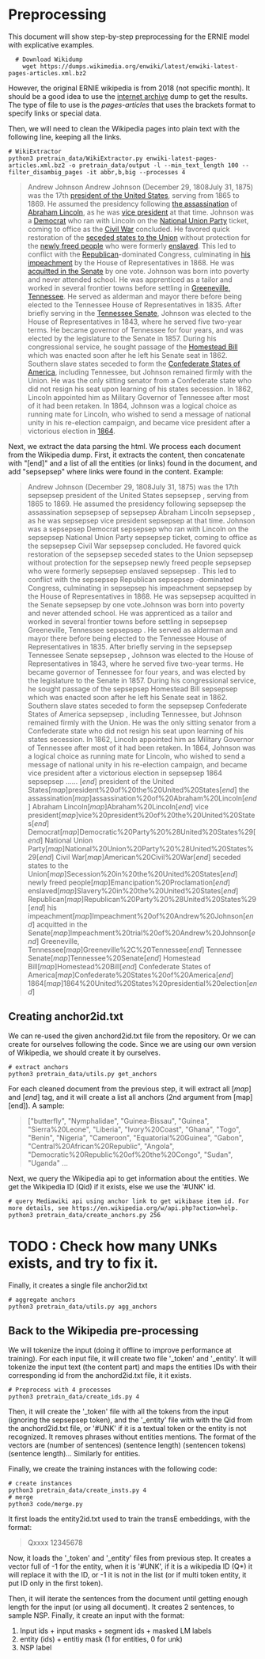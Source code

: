 # Preprocessing
This document will show step-by-step preprocessing for the ERNIE model with explicative examples.

```shell
  # Download Wikidump
    wget https://dumps.wikimedia.org/enwiki/latest/enwiki-latest-pages-articles.xml.bz2
```

However, the original ERNIE wikipedia is from 2018 (not specific month). It should be a good idea to use the [internet archive](https://archive.org/download/enwiki-20181220) dump to get the results. The type of file to use is the *pages-articles* that uses the brackets format to specify links or special data.

Then, we will need to clean the Wikipedia pages into plain text with the following line, keeping all the links.

```shell
# WikiExtractor
python3 pretrain_data/WikiExtractor.py enwiki-latest-pages-articles.xml.bz2 -o pretrain_data/output -l --min_text_length 100 --filter_disambig_pages -it abbr,b,big --processes 4
```

> <doc id="1624" url="https://en.wikipedia.org/wiki?curid=1624" title="Andrew Johnson">
> Andrew Johnson
> Andrew Johnson (December 29, 1808July 31, 1875) was the 17th <a href="president%20of%20the%20United%20States">president of the United States</a>, serving from 1865 to 1869. He assumed the presidency following <a href="assassination%20of%20Abraham%20Lincoln">the assassination</a> of <a href="Abraham%20Lincoln">Abraham Lincoln</a>, as he was <a href="vice%20president%20of%20the%20United%20States">vice president</a> at that time. Johnson was a <a href="Democratic%20Party%20%28United%20States%29">Democrat</a> who ran with Lincoln on the <a href="National%20Union%20Party%20%28United%20States%29">National Union Party</a> ticket, coming to office as the <a href="American%20Civil%20War">Civil War</a> concluded. He favored quick restoration of the <a href="Secession%20in%20the%20United%20States">seceded states to the Union</a> without protection for the <a href="Emancipation%20Proclamation">newly freed people</a> who were formerly <a href="Slavery%20in%20the%20United%20States">enslaved</a>. This led to conflict with the <a href="Republican%20Party%20%28United%20States%29">Republican</a>-dominated Congress, culminating in <a href="Impeachment%20of%20Andrew%20Johnson">his impeachment</a> by the House of Representatives in 1868. He was <a href="Impeachment%20trial%20of%20Andrew%20Johnson">acquitted in the Senate</a> by one vote.
> Johnson was born into poverty and never attended school. He was apprenticed as a tailor and worked in several frontier towns before settling in <a href="Greeneville%2C%20Tennessee">Greeneville, Tennessee</a>. He served as alderman and mayor there before being elected to the Tennessee House of Representatives in 1835. After briefly serving in the <a href="Tennessee%20Senate">Tennessee Senate</a>, Johnson was elected to the House of Representatives in 1843, where he served five two-year terms. He became governor of Tennessee for four years, and was elected by the legislature to the Senate in 1857. During his congressional service, he sought passage of the <a href="Homestead%20Bill">Homestead Bill</a> which was enacted soon after he left his Senate seat in 1862. Southern slave states seceded to form the <a href="Confederate%20States%20of%20America">Confederate States of America</a>, including Tennessee, but Johnson remained firmly with the Union. He was the only sitting senator from a Confederate state who did not resign his seat upon learning of his states secession. In 1862, Lincoln appointed him as Military Governor of Tennessee after most of it had been retaken. In 1864, Johnson was a logical choice as running mate for Lincoln, who wished to send a message of national unity in his re-election campaign, and became vice president after a victorious election in <a href="1864%20United%20States%20presidential%20election">1864</a>.

Next, we extract the data parsing the html. We process each document from the Wikipedia dump. First, it extracts the content, then concatenate with "[end]" and a list of all the entities (or links) found in the document, and add "sepsepsep" where links were found in the content. Example:

> Andrew Johnson (December 29, 1808July 31, 1875) was the 17th  sepsepsep president of the United States sepsepsep , serving from 1865 to 1869. He assumed the presidency following  sepsepsep the assassination sepsepsep  of  sepsepsep Abraham Lincoln sepsepsep , as he was  sepsepsep vice president sepsepsep  at that time. Johnson was a  sepsepsep Democrat sepsepsep  who ran with Lincoln on the  sepsepsep National Union Party sepsepsep  ticket, coming to office as the  sepsepsep Civil War sepsepsep  concluded. He favored quick restoration of the  sepsepsep seceded states to the Union sepsepsep  without protection for the  sepsepsep newly freed people sepsepsep  who were formerly  sepsepsep enslaved sepsepsep . This led to conflict with the  sepsepsep Republican sepsepsep -dominated Congress, culminating in  sepsepsep his impeachment sepsepsep  by the House of Representatives in 1868. He was  sepsepsep acquitted in the Senate sepsepsep  by one vote.Johnson was born into poverty and never attended school. He was apprenticed as a tailor and worked in several frontier towns before settling in  sepsepsep Greeneville, Tennessee sepsepsep . He served as alderman and mayor there before being elected to the Tennessee House of Representatives in 1835. After briefly serving in the  sepsepsep Tennessee Senate sepsepsep , Johnson was elected to the House of Representatives in 1843, where he served five two-year terms. He became governor of Tennessee for four years, and was elected by the legislature to the Senate in 1857. During his congressional service, he sought passage of the  sepsepsep Homestead Bill sepsepsep  which was enacted soon after he left his Senate seat in 1862. Southern slave states seceded to form the  sepsepsep Confederate States of America sepsepsep , including Tennessee, but Johnson remained firmly with the Union. He was the only sitting senator from a Confederate state who did not resign his seat upon learning of his states secession. In 1862, Lincoln appointed him as Military Governor of Tennessee after most of it had been retaken. In 1864, Johnson was a logical choice as running mate for Lincoln, who wished to send a message of national unity in his re-election campaign, and became vice president after a victorious election in  sepsepsep 1864 sepsepsep ...... [_end_]
> president of the United States[_map_]president%20of%20the%20United%20States[_end_]
> the assassination[_map_]assassination%20of%20Abraham%20Lincoln[_end_]
> Abraham Lincoln[_map_]Abraham%20Lincoln[_end_]
> vice president[_map_]vice%20president%20of%20the%20United%20States[_end_]
> Democrat[_map_]Democratic%20Party%20%28United%20States%29[_end_]
> National Union Party[_map_]National%20Union%20Party%20%28United%20States%29[_end_]
> Civil War[_map_]American%20Civil%20War[_end_]
> seceded states to the Union[_map_]Secession%20in%20the%20United%20States[_end_]
> newly freed people[_map_]Emancipation%20Proclamation[_end_]
> enslaved[_map_]Slavery%20in%20the%20United%20States[_end_]
> Republican[_map_]Republican%20Party%20%28United%20States%29[_end_]
> his impeachment[_map_]Impeachment%20of%20Andrew%20Johnson[_end_]
> acquitted in the Senate[_map_]Impeachment%20trial%20of%20Andrew%20Johnson[_end_]
> Greeneville, Tennessee[_map_]Greeneville%2C%20Tennessee[_end_]
> Tennessee Senate[_map_]Tennessee%20Senate[_end_]
> Homestead Bill[_map_]Homestead%20Bill[_end_]
> Confederate States of America[_map_]Confederate%20States%20of%20America[_end_]
> 1864[_map_]1864%20United%20States%20presidential%20election[_end_]

## Creating anchor2id.txt
We can re-used the given anchord2id.txt file from the repository. Or we can create for ourselves following the code. Since we are using our own version of Wikipedia, we should create it by ourselves.

```shell
# extract anchors
python3 pretrain_data/utils.py get_anchors
```

For each cleaned document from the previous step, it will extract all [_map_] and [_end_] tag, and it will create a list all anchors (2nd argument from [map][end]). A sample:

> ["butterfly", "Nymphalidae", "Guinea-Bissau", "Guinea", "Sierra%20Leone", "Liberia", "Ivory%20Coast", "Ghana", "Togo", "Benin", "Nigeria", "Cameroon", "Equatorial%20Guinea", "Gabon", "Central%20African%20Republic", "Angola", "Democratic%20Republic%20of%20the%20Congo", "Sudan", "Uganda" ...


Next, we query the Wikipedia api to get information about the entities. We get the Wikipedia ID (Qid) if it exists, else we use the '#UNK' id.

```shell
# query Mediawiki api using anchor link to get wikibase item id. For more details, see https://en.wikipedia.org/w/api.php?action=help.
python3 pretrain_data/create_anchors.py 256 
```

# TODO : Check how many UNKs exists, and try to fix it.

Finally, it creates a single file anchor2id.txt

```shell
# aggregate anchors 
python3 pretrain_data/utils.py agg_anchors
```

## Back to the Wikipedia pre-processing

We will tokenize the input (doing it offline to improve performance at training). For each input file, it will create two file '_token' and '_entity'.
It will tokenize the input text (the content part) and maps the entities IDs with their corresponding id from the anchord2id.txt file, it it exists.

```shell
# Preprocess with 4 processes
python3 pretrain_data/create_ids.py 4
```

Then, it will create the '_token' file with all the tokens from the input (ignoring the sepsepsep token), and the '_entity' file with with the Qid from the anchord2id.txt file, or '#UNK' if it is a textual token or the entity is not recognized. It removes phrases without entities mentions. The format of the vectors are (number of sentences) (sentence length) (sentencen tokens) (sentence length)... Similarly for entities.


Finally, we create the training instances with the following code:

```shell
# create instances
python3 pretrain_data/create_insts.py 4
# merge
python3 code/merge.py
```

It first loads the entity2id.txt used to train the transE embeddings, with the format:

> Qxxxx 12345678

Now, it loads the '_token' and '_entity' files from previous step. It creates a vector full of -1 for the entity, when it is '#UNK', if it is a wikipedia ID (Q*) it will replace it with the ID, or -1 it is not in the list (or if multi token entity, it put ID only in the first token). 

Then, it will iterate the sentences from the document until getting enough length for the input (or using all document). It creates 2 sentences, to sample NSP.
Finally, it create an input with the format:
1. Input ids + input masks + segment ids + masked LM labels
2. entity (ids) + entitiy mask (1 for entities, 0 for unk)
3. NSP label

